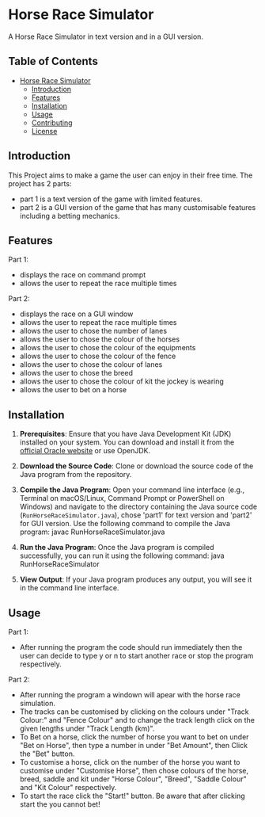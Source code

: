 # Horse Race Simulator

A Horse Race Simulator in text version and in a GUI version.

## Table of Contents

- [Horse Race Simulator](#project-name)
  - [Introduction](#introduction)
  - [Features](#features)
  - [Installation](#installation)
  - [Usage](#usage)
  - [Contributing](#contributing)
  - [License](#license)

## Introduction

This Project aims to make a game the user can enjoy in their free time. The project has 2 parts: 
- part 1 is a text version of the game with limited features.
- part 2 is a GUI version of the game that has many customisable features including a betting mechanics.

## Features

Part 1:
- displays the race on command prompt
- allows the user to repeat the race multiple times

Part 2:
- displays the race on a GUI window
- allows the user to repeat the race multiple times
- allows the user to chose the number of lanes
- allows the user to chose the colour of the horses
- allows the user to chose the colour of the equipments
- allows the user to chose the colour of the fence
- allows the user to chose the colour of lanes
- allows the user to chose the breed
- allows the user to chose the colour of kit the jockey is wearing
- allows the user to bet on a horse

## Installation

1. **Prerequisites**: Ensure that you have Java Development Kit (JDK) installed on your system. You can download and install it from the [official Oracle website](https://www.oracle.com/java/technologies/javase-jdk16-downloads.html) or use OpenJDK.

2. **Download the Source Code**: Clone or download the source code of the Java program from the repository.

3. **Compile the Java Program**: Open your command line interface (e.g., Terminal on macOS/Linux, Command Prompt or PowerShell on Windows) and navigate to the directory containing the Java source code (`RunHorseRaceSimulator.java`), chose 'part1' for text version and 'part2' for GUI version. Use the following command to compile the Java program: javac RunHorseRaceSimulator.java

4. **Run the Java Program**: Once the Java program is compiled successfully, you can run it using the following command: java RunHorseRaceSimulator

5. **View Output**: If your Java program produces any output, you will see it in the command line interface.

## Usage

Part 1:
- After running the program the code should run immediately then the user can decide to type y or n to start another race or stop the program respectively.

Part 2:
- After running the program a windown will apear with the horse race simulation.
- The tracks can be customised by clicking on the colours under "Track Colour:" and "Fence Colour" and to change the track length click on the given lengths under "Track Length (km)".
- To Bet on a horse, click the number of horse you want to bet on under "Bet on Horse", then type a number in under "Bet Amount", then Click the "Bet" button.
- To customise a horse, click on the number of the horse you want to customise under "Customise Horse", then chose colours of the horse, breed, saddle and kit under "Horse Colour", "Breed", "Saddle Colour" and "Kit Colour" respectively.
- To start the race click the "Start!" button. Be aware that after clicking start the you cannot bet!